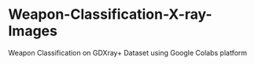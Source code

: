 # Weapon-Classification-X-ray-Images
Weapon Classification on GDXray+ Dataset using Google Colabs platform
